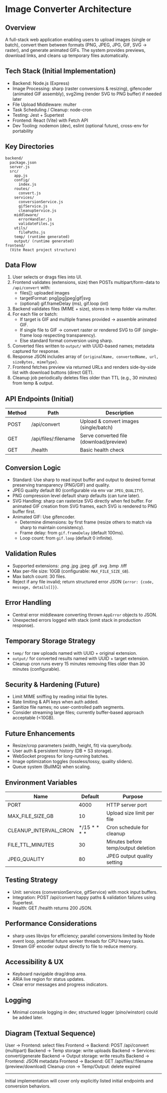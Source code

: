 # Image Converter Architecture

## Overview
A full-stack web application enabling users to upload images (single or batch), convert them between formats (PNG, JPEG, JPG, GIF, SVG -> raster), and generate animated GIFs. The system provides previews, download links, and cleans up temporary files automatically.

## Tech Stack (Initial Implementation)
- Backend: Node.js (Express)
- Image Processing: sharp (raster conversions & resizing), gifencoder (animated GIF assembly), svg2img (render SVG to PNG buffer) if needed later
- File Upload Middleware: multer
- Task Scheduling / Cleanup: node-cron
- Testing: Jest + Supertest
- Frontend: React (Vite) with Fetch API
- Dev Tooling: nodemon (dev), eslint (optional future), cross-env for portability

## Key Directories
```
backend/
  package.json
  server.js
  src/
    app.js
    config/
      index.js
    routes/
      convert.js
    services/
      conversionService.js
      gifService.js
      cleanupService.js
    middleware/
      errorHandler.js
      validateFiles.js
    utils/
      filePaths.js
    temp/ (runtime generated)
    output/ (runtime generated)
frontend/
  (Vite React project structure)
```

## Data Flow
1. User selects or drags files into UI.
2. Frontend validates (extensions, size) then POSTs multipart/form-data to `/api/convert` with:
   - files[]: uploaded images
   - targetFormat: png|jpg|jpeg|gif|svg
   - (optional) gif.frameDelay (ms), gif.loop (int)
3. Backend validates files (MIME + size), stores in temp folder via multer.
4. For each file or batch:
   - If target is GIF and multiple frames provided -> assemble animated GIF.
   - If single file to GIF -> convert raster or rendered SVG to GIF (single-frame loop respecting transparency).
   - Else standard format conversion using sharp.
5. Converted files written to `output/` with UUID-based names; metadata captured for response.
6. Response JSON includes array of `{originalName, convertedName, url, sizeBytes, mimeType}`.
7. Frontend fetches preview via returned URLs and renders side-by-side list with download buttons (direct GET).
8. Cleanup job periodically deletes files older than TTL (e.g., 30 minutes) from temp & output.

## API Endpoints (Initial)
| Method | Path | Description |
|--------|------|-------------|
| POST | /api/convert | Upload & convert images (single/batch) |
| GET  | /api/files/:filename | Serve converted file (download/preview) |
| GET  | /health | Basic health check |

## Conversion Logic
- Standard: Use sharp to read input buffer and output to desired format preserving transparency (PNG/GIF) and quality.
- JPEG quality default 80 (configurable via env var `JPEG_QUALITY`).
- PNG compression level default sharp defaults (can tune later).
- SVG Handling: sharp can rasterize SVG directly when fed buffer. For animated GIF creation from SVG frames, each SVG is rendered to PNG buffer first.
- Animated GIF: Use gifencoder.
  - Determine dimensions: by first frame (resize others to match via sharp to maintain consistency).
  - Frame delay: from `gif.frameDelay` (default 100ms).
  - Loop count: from `gif.loop` (default 0 infinite).

## Validation Rules
- Supported extensions: .png .jpg .jpeg .gif .svg .bmp .tiff
- Max per-file size: 10GB (configurable: `MAX_FILE_SIZE_GB`).
- Max batch count: 30 files.
- Reject if any file invalid; return structured error JSON `{error: {code, message, details[]}}`.

## Error Handling
- Central error middleware converting thrown `AppError` objects to JSON.
- Unexpected errors logged with stack (omit stack in production response).

## Temporary Storage Strategy
- `temp/` for raw uploads named with UUID + original extension.
- `output/` for converted results named with UUID + target extension.
- Cleanup cron runs every 15 minutes removing files older than 30 minutes (configurable).

## Security & Hardening (Future)
- Limit MIME sniffing by reading initial file bytes.
- Rate limiting & API keys when auth added.
- Sanitize file names; no user-controlled path segments.
- Consider streaming large files; currently buffer-based approach acceptable (<10GB).

## Future Enhancements
- Resize/crop parameters (width, height, fit) via query/body.
- User auth & persistent history (DB + S3 storage).
- WebSocket progress for long-running batches.
- Image optimization toggles (lossless/lossy, quality sliders).
- Queue system (BullMQ) when scaling.

## Environment Variables
| Name | Default | Purpose |
|------|---------|---------|
| PORT | 4000 | HTTP server port |
| MAX_FILE_SIZE_GB | 10 | Upload size limit per file |
| CLEANUP_INTERVAL_CRON | */15 * * * * | Cron schedule for cleanup |
| FILE_TTL_MINUTES | 30 | Minutes before temp/output deletion |
| JPEG_QUALITY | 80 | JPEG output quality setting |

## Testing Strategy
- Unit: services (conversionService, gifService) with mock input buffers.
- Integration: POST /api/convert happy paths & validation failures using Supertest.
- Health: GET /health returns 200 JSON.

## Performance Considerations
- sharp uses libvips for efficiency; parallel conversions limited by Node event loop, potential future worker threads for CPU heavy tasks.
- Stream GIF encoder output directly to file to reduce memory.

## Accessibility & UX
- Keyboard navigable drag/drop area.
- ARIA live region for status updates.
- Clear error messages and progress indicators.

## Logging
- Minimal console logging in dev; structured logger (pino/winston) could be added later.

## Diagram (Textual Sequence)
User -> Frontend: select files
Frontend -> Backend: POST /api/convert (multipart)
Backend -> Temp storage: write uploads
Backend -> Services: convert/generate
Backend -> Output storage: write results
Backend -> Frontend: JSON metadata
Frontend -> Backend: GET /api/files/:filename (preview/download)
Cleanup cron -> Temp/Output: delete expired

---
Initial implementation will cover only explicitly listed initial endpoints and conversion behaviors.
